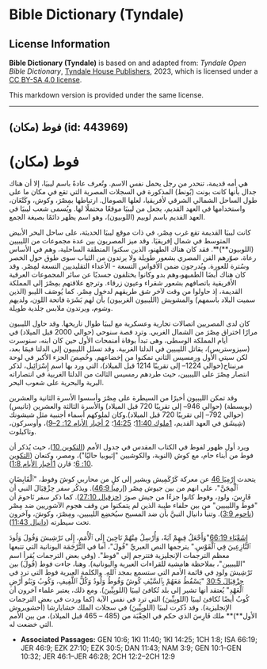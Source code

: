 # Bible Dictionary (Tyndale)

## License Information

**Bible Dictionary (Tyndale)** is based on and adapted from: _Tyndale Open Bible Dictionary_, [Tyndale House Publishers](https://tyndaleopenresources.com/), 2023, which is licensed under a [CC BY-SA 4.0 license](https://creativecommons.org/licenses/by-sa/4.0/legalcode.en).

This markdown version is provided under the same license.



--------------------------------

## فوط (مكان) (id: 443969)

فوط (مكان)
==========

هي أمه قديمة، تنحدر من رجل يحمل نفس الاسم. وتُعرف عادةً باسم ليبيَا، إلا أن هناك جدال بأنها كانت بونت (بُونط) المذكورة في السجلات المصرية التي تقع في مكان ما على طول الساحل الشمالي الشرقي لأفريقيا، لعلها الصومال. ارتباطها بمِصْرَ، وكوش، وكَنْعَان، واستخدامها في العهد القديم، يجعل من ليبيَا موقعًا محتملًا لها. ويُسمى شعب ليبيَا في العهد القديم باسم لوبيم (اللوبيون)، وهو اسم يظهر دائمًا بصيغة الجمع.

كانت ليبيَا القديمة تقع غرب مِصْر، في ذات موقع ليبيَا الحديثة، على ساحل البحر الأبيض المتوسط في شمال إفريقيَا. وقد ميز المصريون بين عدة مجموعات من الليبيين (اللوبيون**)**. فقد كان هناك الطهنو، الذين سكنوا المنطقة الساحلية، وهم في الأساس رعاة، صوّرهم الفن المصري بشعور طويلة ولا يرتدون من الثياب سوى طوق حول الخصر وسُترة للعورة. ويُدرجون ضمن الأقواس التسعة \- الأعداء التقليديين التسعة لمِصْر. وقد كان هناك أيضَا الطميهو،وهم بدو وكانوا يختلفون جسديًا عن سائر المجموعات العرقية الأفريقية باتصافهم بشعور شقراء وعيون زرقاء. وترجع علاقتهم بمِصْرَ إلى المملكة القديمة، إذ حاولوا من وقت لآخر شق طريقهم لدخول مِصْر. كما يُوصَف الليبو (الذين سميت البلاد باسمهم) والمشويش (الليبيون الغربيون) بأن لهم بَشَرَة فاتحة اللون، ولديهم وشوم، ويرتدون ملابس جلدية طويلة.

كان لدى المصريين اتصالات تجارية وعسكرية مع ليبيَا طوال تاريخها. وقد حاول الليبيون مرارًا اختراق مِصْرَ من الشمال الغربي. وترد قصة سنوحي (حوالي 2000 قبل الميلاد) في أيام المملكة الوسطى، وهى تبدأ بوفاة أمنمحات الأول حين كان ابنه، سنوسرت (سيزوستريس)، يقاتل الليبيين في الدلتا الغربية. وقد تسلل الليبيون إلى الدلتا فيمَا بعد، لكن سيتي الأول ورمسيس الثاني تمكنوا من إخضاعهم. وخُصِصَ الجزء الأكبر في لوحة مرنبتاح(حوالي 1224– إلى تقريبًا 1214 قبل الميلاد)، التي ورد بها اسم إِسْرَائِيل، لذكر انتصار مِصْرَ على الليبيين، حيث طردهم رمسيس الثالث من الدلتا الغربية في انتصاراته البرية والبحرية على شعوب البحر.

وقد تمكن الليبيون أخيرًا من السيطرة على مِصْرَ وأسسوا الأسرة الثانية والعشرين (بوبسطة) (حوالي 946– إلى تقريبًا 720 قبل الميلاد) والأسرة الثالثة والعشرين (تانيس) (حوالي 792– إلى تقريبًا 720 قبل الميلاد).وكان لملوكهم أسماء أجنبية مثل شيشونك (شِيشَق في العهد القديم، [1ملوك 11:40](https://ref.ly/1Kgs11:40)؛ [14:25](https://ref.ly/1Kgs14:25)؛ [2 أخبار الأيام 12: 2–9](https://ref.ly/2Chr12:2-2Chr12:9))، وأوسركون، وتاكيلوت.

ويرد أول ظهور لفوط في الكتاب المقدس في جدول الأمم ([التكوين 10](https://ref.ly/Gen10:1-Gen10:32))، حيث يُذكر أن فوط من أبناء حام، مع كوش (النوبة، والكوشيين "إثيوبيا حاليًا")، ومصر، وكنعان ([التكوين 10: 6](https://ref.ly/Gen10:6)؛ قارن [1أخبار الأيام 1:8](https://ref.ly/1Chr1:8)).

يتحدث [إِرْمِيَا 46](https://ref.ly/Jer46:1-Jer46:28) عن معركة كَرْكَمِيش ويشير إلى كلٍ من محاربي كوشَ وفوط، "ٱلْقَابِضَانِ ٱلْمِجَنَّ"، على انهم من بين جيوش مِصْر ([إرميا 46:9](https://ref.ly/Jer46:9)). ويذكُر سفر حِزْقِيَالَ النبي أن فَارِسَ، ولودِ، وفوط كانوا جزءًا من جيش صورَ ([حزقيال 27:10](https://ref.ly/Ezek27:10)). كما ذكر سفر نَاحومَ أن "فوط والليبيين" من بين حلفاء طيبة الذين لم يتمكنوا من وقف هجوم الآشوريين ضد مِصْر ([ناحوم 3:9](https://ref.ly/Nah3:9)). وتنبأ دانيال النبيَّ بأن ضد المسيح سيُخضِع الليبيين، ومِصْرَ، وكوشَ، وآخرون تحت سيطرته ([دانيال 11:43](https://ref.ly/Dan11:43)).

 [إِشَعْيَاء 66:19](https://ref.ly/Isa66:19)"وَأَجْعَلُ فِيهِمْ آيَةً، وَأُرْسِلُ مِنْهُمْ نَاجِينَ إِلَى ٱلْأُمَمِ، إِلَى تَرْشِيشَ وَفُولَ وَلُودَ ٱلنَّازِعِينَ فِي ٱلْقَوْسِ." يترجمها النص العبريِّ "فُولَ"، أما في التَّرْجَمَة اليونانية التي تتبعها معظم الترجمات الإنجليزية فتترجم إلى "فوط". (وفي بعض الترجمات يُقرأ اسم "الليبيين"، بملاحظة هامشية للقراءات العبرية واليونانية). وهنا، جاءت فوط (فُولَ) بين تَرْشِيشَ ولودِ في قائمة الأمم التي ستسمع بمجد ٱللهِ. والكلمة العبرية فوط التي ترد في [حِزْقِيَالَ 30:5](https://ref.ly/Ezek30:5) "يَسْقُطُ مَعَهُمْ بِٱلسَّيْفِ كُوشُ وَفُوطُ وَلُودُ وَكُلُّ ٱللَّفِيفِ، وَكُوبُ وَبَنُو أَرْضِ ٱلْعَهْدِ" يُعتقد أنها تشير إلى بلد تُكافئ ليبيَا (اللوبِيِّينَ). ومع ذلك، يعتبر علماء آخرون أن كُوبُ أيضًا تُكافئ ليبيَا (اللوبِيِّينَ) التي ترد في نفس الآية (كما وردت في بعض الترجمات الإنجليزية). وقد ذُكرت ليبيَا (اللوبِيِّينَ) في سجلات الملك خشايارشا (أحشويروش الأول**)** ملك فَارِسَ الذي حكم في الحِقْبَة من (485 – 465 قبل الميلاد)، من بين الأمم التي خضعت له. 

* **Associated Passages:** GEN 10:6; 1KI 11:40; 1KI 14:25; 1CH 1:8; ISA 66:19; JER 46:9; EZK 27:10; EZK 30:5; DAN 11:43; NAM 3:9; GEN 10:1–GEN 10:32; JER 46:1–JER 46:28; 2CH 12:2–2CH 12:9

